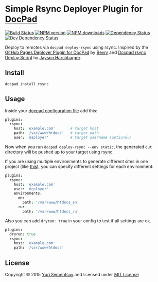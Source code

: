 # Simple Rsync Deployer Plugin for [DocPad](http://docpad.org)

<!-- BADGES/ -->

[![Build Status](https://img.shields.io/travis/semencov/docpad-plugin-rsync/master.svg)](http://travis-ci.org/semencov/docpad-plugin-rsync "Check this project's build status on TravisCI")
[![NPM version](https://img.shields.io/npm/v/docpad-plugin-rsync.svg)](https://npmjs.org/package/docpad-plugin-rsync "View this project on NPM")
[![NPM downloads](https://img.shields.io/npm/dm/docpad-plugin-rsync.svg)](https://npmjs.org/package/docpad-plugin-rsync "View this project on NPM")
[![Dependency Status](https://img.shields.io/david/semencov/docpad-plugin-rsync.svg)](https://david-dm.org/semencov/docpad-plugin-rsync)
[![Dev Dependency Status](https://img.shields.io/david/dev/semencov/docpad-plugin-rsync.svg)](https://david-dm.org/semencov/docpad-plugin-rsync#info=devDependencies)<br/>


<!-- /BADGES -->


Deploy to remotes via `docpad deploy-rsync` using rsync. Inspired by the [GitHub Pages Deployer Plugin for DocPad](http://docpad.org/plugin/ghpages) by [Bevry](https://bevry.me/) and [Docpad rsync Deploy Script](https://gist.github.com/Hypercubed/5804999) by [Jayson Harshbarger](http://hypercubed.com/).


## Install

```
docpad install rsync
```


## Usage


Inside your [docpad configuration file](http://docpad.org/docs/config) add this:

``` coffee
plugins:
  rsync:
    host: 'example.com'       # target host
    path: '/var/www/htdocs'   # target path
    user: 'deployer'          # target username (optional)
```

Now when you run `docpad deploy-rsync --env static`, the generated `out` directory will be pushed up to your target using rsync.

If you are using multiple environments to generate different sites in one project (like [this](https://github.com/sapegin/blog.sapegin.me)), you can specify different settings for each environment:

``` coffee
plugins:
  rsync:
    host: 'example.com'
    user: 'deployer'
    environments:
      en:
        path: '/var/www/htdocs_en'
      ru:
        path: '/var/www/htdocs_ru'
```

Also you can add `dryrun: true` in your config to test if all settings are ok.

``` coffee
plugins:
  dryrun: true
  rsync:
    host: 'example.com'
    path: '/var/www/htdocs'
```

<!-- LICENSE/ -->

## License

Copyright &copy; 2015 [Yuri Sementsov](https://github.com/semencov) and licensed under [MIT License](http://opensource.org/licenses/mit-license.php)

<!-- /LICENSE -->


